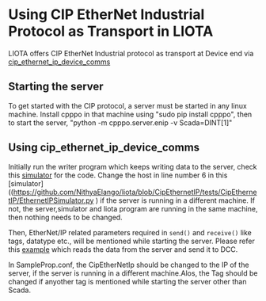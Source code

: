 # Using CIP EtherNet Industrial Protocol as Transport in LIOTA

LIOTA offers CIP EtherNet Industrial protocol as transport at Device end via [cip_ethernet_ip_device_comms](https://github.com/NithyaElango/liota/blob/CipEthernetIP/liota/device_comms/cip_ethernet_ip_device_comms.py)

## Starting the server

To get started with the CIP protocol, a server must be started in any linux machine. Install cpppo in that machine using 
"sudo pip install cpppo", then to start the server, "python -m cpppo.server.enip -v Scada=DINT[1]"


## Using cip_ethernet_ip_device_comms

Initially run the writer program which keeps writing data to the server, check this [simulator](https://github.com/NithyaElango/liota/blob/CipEthernetIP/tests/CipEthernetIP/EthernetIPSimulator.py) for the code.
Change the host in line number 6 in this [simulator]((https://github.com/NithyaElango/liota/blob/CipEthernetIP/tests/CipEthernetIP/EthernetIPSimulator.py ) if the server is running in a different machine. If not, the server,simulator and liota program are running in  the same machine, then nothing needs to be changed.

Then, EtherNet/IP related parameters required in `send()` and `receive()` like tags, datatype etc., will be mentioned while starting the server. Please refer this [example](https://github.com/NithyaElango/liota/blob/CipEthernetIP/packages/examples/CipEthernetIP/cip_socket_graphite.py) which reads the data from the server and send it to DCC.

In SampleProp.conf, the CipEtherNetIp should be changed to the IP of the server, if the server is running in a different machine.Alos, the Tag should be changed if anyother tag is mentioned while starting the server other than Scada.




